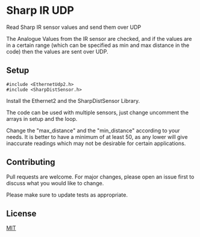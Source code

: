 # Sharp IR UDP
Read Sharp IR sensor values and send them over UDP

The Analogue Values from the IR sensor are checked, and if the values are in a certain range (which can be specified as min and max distance in the code) then the values are sent over UDP.

## Setup
```arduino
#include <EthernetUdp2.h>
#include <SharpDistSensor.h>
```
Install the Ethernet2 and the SharpDistSensor Library.

The code can be used with multiple sensors, just change uncomment the arrays in setup and the loop.

Change the "max_distance" and the "min_distance" according to your needs. It is better to have a minimum of at least 50, as any lower will give inaccurate readings which may not be desirable for certain applications.


## Contributing
Pull requests are welcome. For major changes, please open an issue first to discuss what you would like to change.

Please make sure to update tests as appropriate.

## License
[MIT](https://choosealicense.com/licenses/mit/)
